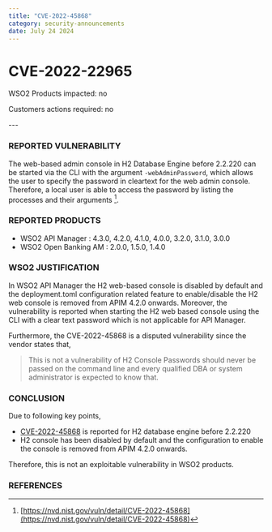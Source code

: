 ```yaml
---
title: "CVE-2022-45868"
category: security-announcements
date: July 24 2024
---
```


# CVE-2022-22965

<p class="doc-info">WSO2 Products impacted: no</p>
<p class="doc-info">Customers actions required: no</p>
---

### REPORTED VULNERABILITY
The web-based admin console in H2 Database Engine before 2.2.220 can be started via the CLI with the argument `-webAdminPassword`, which allows the user to specify the password in cleartext for the web admin console. Therefore, a local user is able to access the password by listing the processes and their arguments [^1].

### REPORTED PRODUCTS
* WSO2 API Manager : 4.3.0, 4.2.0, 4.1.0, 4.0.0, 3.2.0, 3.1.0, 3.0.0
* WSO2 Open Banking AM : 2.0.0, 1.5.0, 1.4.0


### WSO2 JUSTIFICATION
In WSO2 API Manager the H2 web-based console is disabled by default and the deployment.toml configuration related feature to enable/disable the H2 web console is removed from APIM 4.2.0 onwards. Moreover, the vulnerability is reported when starting the H2 web based console using the CLI with a clear text password which is not applicable for API Manager.

Furthermore, the CVE-2022-45868 is a disputed vulnerability since the vendor states that, 
> This is not a vulnerability of H2 Console Passwords should never be passed on the command line and every qualified DBA or system administrator is expected to know that.

### CONCLUSION
Due to following key points,
* [CVE-2022-45868](https://nvd.nist.gov/vuln/detail/CVE-2022-45868) is reported for H2 database engine before 2.2.220
* H2 console has been disabled by default and the configuration to enable the console is removed from APIM 4.2.0 onwards.

Therefore, this is not an exploitable vulnerability in WSO2 products.

### REFERENCES
[^1]: [https://nvd.nist.gov/vuln/detail/CVE-2022-45868](https://nvd.nist.gov/vuln/detail/CVE-2022-45868)